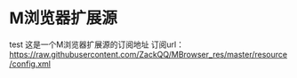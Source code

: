 # M浏览器扩展源

test
这是一个M浏览器扩展源的订阅地址
订阅url：
https://raw.githubusercontent.com/ZackQQ/MBrowser_res/master/resource/config.xml